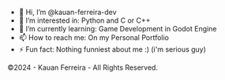 - 👋 Hi, I’m @kauan-ferreira-dev
- 👀 I’m interested in: Python and C or C++
- 🌱 I’m currently learning: Game Development in Godot Engine
- 📫 How to reach me: On my Personal Portfolio
- ⚡ Fun fact: Nothing funniest about me :) (i'm serious guy)

©2024 - Kauan Ferreira - All Rights Reserved.
